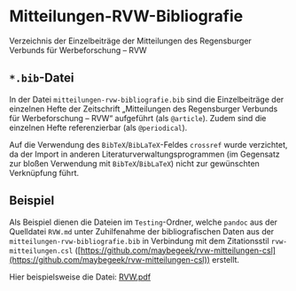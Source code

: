 # Mitteilungen-RVW-Bibliografie

Verzeichnis der Einzelbeiträge der Mitteilungen des Regensburger Verbunds für Werbeforschung – RVW

## `*.bib`-Datei

In der Datei `mitteilungen-rvw-bibliografie.bib` sind die Einzelbeiträge der einzelnen Hefte der Zeitschrift „Mitteilungen des Regensburger Verbunds für Werbeforschung – RVW“ aufgeführt (als `@article`). Zudem sind die einzelnen Hefte referenzierbar (als `@periodical`).

Auf die Verwendung des `BibTeX`/`BibLaTeX`-Feldes `crossref` wurde verzichtet, da der Import in anderen Literaturverwaltungsprogrammen (im Gegensatz zur bloßen Verwendung mit `BibTeX`/`BibLaTeX`) nicht zur gewünschten Verknüpfung führt.

## Beispiel

Als Beispiel dienen die Dateien im `Testing`-Ordner, welche `pandoc` aus der Quelldatei `RVW.md` unter Zuhilfenahme der bibliografischen Daten aus der `mitteilungen-rvw-bibliografie.bib` in Verbindung mit dem Zitationsstil `rvw-mitteilungen.csl` ([https://github.com/maybegeek/rvw-mitteilungen-csl](https://github.com/maybegeek/rvw-mitteilungen-csl)) erstellt.

Hier beispielsweise die Datei: [RVW.pdf](https://github.com/maybegeek/Mitteilungen-RVW-Bibliografie/blob/master/Testing/RVW.pdf)

